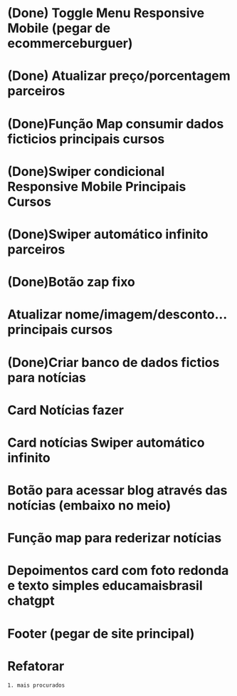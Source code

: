 # (Done) Toggle Menu Responsive Mobile (pegar de ecommerceburguer) 
# (Done) Atualizar preço/porcentagem parceiros
# (Done)Função Map consumir dados ficticios principais cursos
# (Done)Swiper condicional Responsive Mobile Principais Cursos
# (Done)Swiper automático infinito parceiros

# (Done)Botão zap fixo
# Atualizar nome/imagem/desconto... principais cursos

# (Done)Criar banco de dados fictios para notícias
# Card Notícias fazer
# Card notícias Swiper automático infinito
# Botão para acessar blog através das notícias (embaixo no meio)
# Função map para rederizar notícias
# Depoimentos card com foto redonda e texto simples educamaisbrasil chatgpt
# Footer (pegar de site principal)

# Refatorar
    1. mais procurados